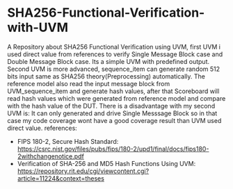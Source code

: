 # SHA256-Functional-Verification-with-UVM
A Repository about SHA256 Functional Verification using UVM, first UVM i used direct value from references to verify Single Message Block case and Double Message Block case. Its a simple UVM with predefined output. Second UVM is more advanced, sequence_item can generate random 512 bits input same as SHA256 theory(Preprocessing) automatically. The reference model also read the input message block from UVM_sequence_item and generate hash values, after that Scoreboard will read hash values which were generated from reference model and compare with the hash value of the DUT. There is a disadvantage with my second UVM is: It can only generated and drive Single Messsage Block so in that case my code coverage wont have a good coverage result than UVM used direct value.
references:
+ FIPS 180-2, Secure Hash Standard:
https://csrc.nist.gov/files/pubs/fips/180-2/upd1/final/docs/fips180-2withchangenotice.pdf
+ Verification of SHA-256 and MD5 Hash Functions Using UVM:
https://repository.rit.edu/cgi/viewcontent.cgi?article=11224&context=theses
